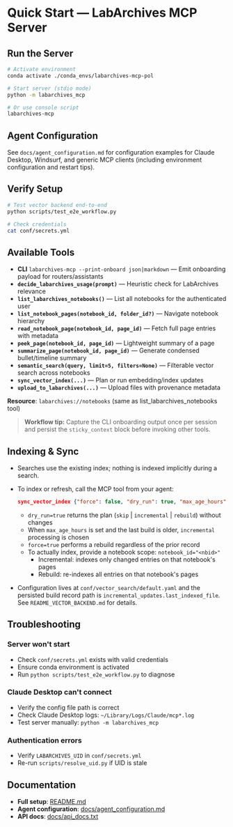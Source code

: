 # Quick Start — LabArchives MCP Server

## Run the Server

```bash
# Activate environment
conda activate ./conda_envs/labarchives-mcp-pol

# Start server (stdio mode)
python -m labarchives_mcp

# Or use console script
labarchives-mcp
```

## Agent Configuration

See `docs/agent_configuration.md` for configuration examples for Claude Desktop, Windsurf, and generic MCP clients (including environment configuration and restart tips).

## Verify Setup

```bash
# Test vector backend end-to-end
python scripts/test_e2e_workflow.py

# Check credentials
cat conf/secrets.yml
```

## Available Tools

- **CLI** `labarchives-mcp --print-onboard json|markdown` — Emit onboarding payload for routers/assistants
- **`decide_labarchives_usage(prompt)`** — Heuristic check for LabArchives relevance
- **`list_labarchives_notebooks()`** — List all notebooks for the authenticated user
- **`list_notebook_pages(notebook_id, folder_id?)`** — Navigate notebook hierarchy
- **`read_notebook_page(notebook_id, page_id)`** — Fetch full page entries with metadata
- **`peek_page(notebook_id, page_id)`** — Lightweight summary of a page
- **`summarize_page(notebook_id, page_id)`** — Generate condensed bullet/timeline summary
- **`semantic_search(query, limit=5, filters=None)`** — Filterable vector search across notebooks
- **`sync_vector_index(...)`** — Plan or run embedding/index updates
- **`upload_to_labarchives(...)`** — Upload files with provenance metadata

**Resource**: `labarchives://notebooks` (same as list_labarchives_notebooks tool)

> **Workflow tip:** Capture the CLI onboarding output once per session and persist the `sticky_context` block before invoking other tools.

## Indexing & Sync

- Searches use the existing index; nothing is indexed implicitly during a search.
- To index or refresh, call the MCP tool from your agent:

  ```json
  sync_vector_index {"force": false, "dry_run": true, "max_age_hours": 24}
  ```

  - `dry_run=true` returns the plan (`skip` | `incremental` | `rebuild`) without changes
  - When `max_age_hours` is set and the last build is older, `incremental` processing is chosen
  - `force=true` performs a rebuild regardless of the prior record
  - To actually index, provide a notebook scope: `notebook_id="<nbid>"`
    - Incremental: indexes only changed entries on that notebook's pages
    - Rebuild: re-indexes all entries on that notebook's pages

- Configuration lives at `conf/vector_search/default.yaml` and the persisted build record path is
  `incremental_updates.last_indexed_file`. See `README_VECTOR_BACKEND.md` for details.

## Troubleshooting

### Server won't start

- Check `conf/secrets.yml` exists with valid credentials
- Ensure conda environment is activated
- Run `python scripts/test_e2e_workflow.py` to diagnose

### Claude Desktop can't connect

- Verify the config file path is correct
- Check Claude Desktop logs: `~/Library/Logs/Claude/mcp*.log`
- Test server manually: `python -m labarchives_mcp`

### Authentication errors

- Verify `LABARCHIVES_UID` in `conf/secrets.yml`
- Re-run `scripts/resolve_uid.py` if UID is stale

## Documentation

- **Full setup**: [README.md](README.md)
- **Agent configuration**: [docs/agent_configuration.md](docs/agent_configuration.md)
- **API docs**: [docs/api_docs.txt](docs/api_docs.txt)
